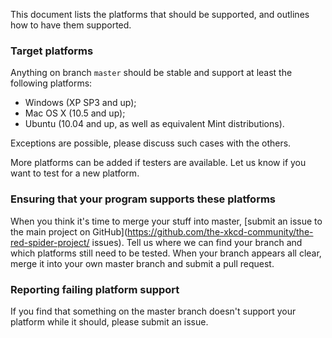 This document lists the platforms that should be supported, and outlines how to have them supported.


### Target platforms ###

Anything on branch `master` should be stable and support at least the following platforms:

 -  Windows (XP SP3 and up);
 -  Mac OS X (10.5 and up);
 -  Ubuntu (10.04 and up, as well as equivalent Mint distributions).

Exceptions are possible, please discuss such cases with the others.

More platforms can be added if testers are available. Let us know if you want to test for a new platform.


### Ensuring that your program supports these platforms ###

When you think it's time to merge your stuff into master, [submit an issue to the main project on GitHub](https://github.com/the-xkcd-community/the-red-spider-project/ issues). Tell us where we can find your branch and which platforms still need to be tested. When your branch appears all clear, merge it into your own master branch and submit a pull request.


### Reporting failing platform support ###

If you find that something on the master branch doesn't support your platform while it should, please submit an issue.
